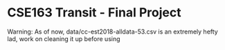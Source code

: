 # CSE163 Transit - Final Project
Warning: As of now, data/cc-est2018-alldata-53.csv is an extremely hefty lad, work on cleaning it up before using
